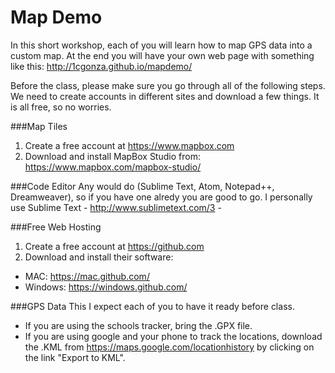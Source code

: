 # Map Demo
In this short workshop, each of you will learn how to map GPS data into a custom map. At the end you will have your own web page with something like this: http://1cgonza.github.io/mapdemo/

Before the class, please make sure you go through all of the following steps. We need to create accounts in different sites and download a few things. It is all free, so no worries.

###Map Tiles
1. Create a free account at https://www.mapbox.com
2. Download and install MapBox Studio from: https://www.mapbox.com/mapbox-studio/

###Code Editor
Any would do (Sublime Text, Atom, Notepad++, Dreamweaver), so if you have one alredy you are good to go.
I personally use Sublime Text - http://www.sublimetext.com/3 -

###Free Web Hosting
1. Create a free account at https://github.com
2. Download and install their software:
 - MAC: https://mac.github.com/
 - Windows: https://windows.github.com/

###GPS Data
This I expect each of you to have it ready before class. 
- If you are using the schools tracker, bring the .GPX file. 
- If you are using google and your phone to track the locations, download the .KML from https://maps.google.com/locationhistory by clicking on the link "Export to KML".

